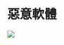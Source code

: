 # 惡意軟體
![](https://s3-ap-northeast-1.amazonaws.com/g0v-hackmd-images/uploads/upload_26b62ea62af7d63b5bc416c75d817077.png)

